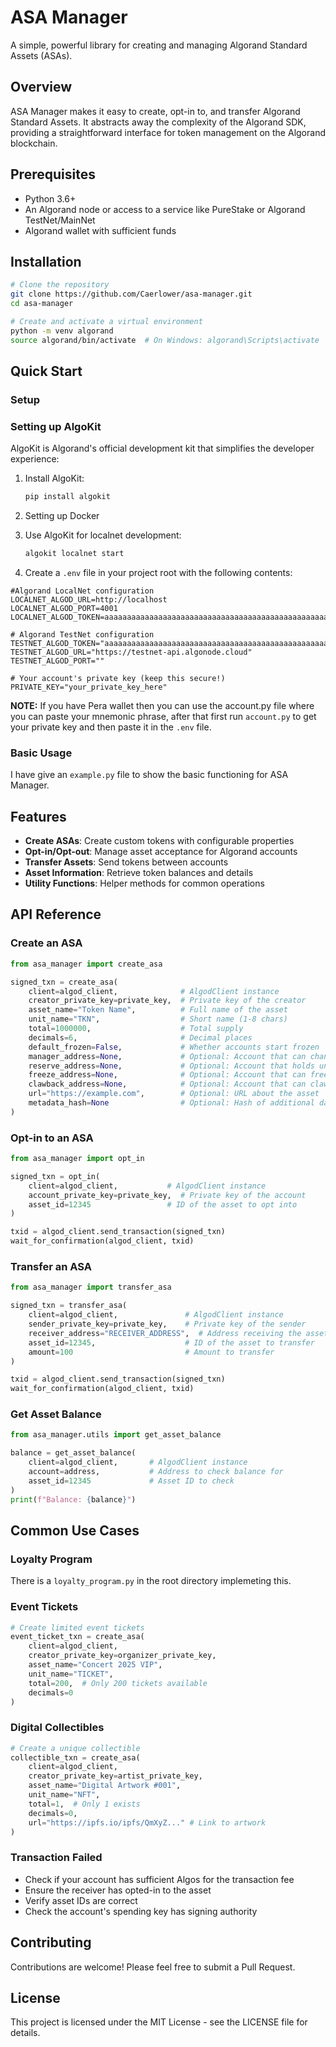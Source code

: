 # ASA Manager

A simple, powerful library for creating and managing Algorand Standard Assets (ASAs).

## Overview

ASA Manager makes it easy to create, opt-in to, and transfer Algorand Standard Assets. It abstracts away the complexity of the Algorand SDK, providing a straightforward interface for token management on the Algorand blockchain.

## Prerequisites

- Python 3.6+
- An Algorand node or access to a service like PureStake or Algorand TestNet/MainNet
- Algorand wallet with sufficient funds

## Installation

```bash
# Clone the repository
git clone https://github.com/Caerlower/asa-manager.git
cd asa-manager

# Create and activate a virtual environment
python -m venv algorand
source algorand/bin/activate  # On Windows: algorand\Scripts\activate

```

## Quick Start

### Setup

### Setting up AlgoKit

AlgoKit is Algorand's official development kit that simplifies the developer experience:

1. Install AlgoKit:
    
    ```bash
    pip install algokit
    
    ```

2. Setting up Docker
    
3. Use AlgoKit for localnet development:
    
    ```bash
    algokit localnet start
    
    ```

4. Create a `.env` file in your project root with the following contents:

```
#Algorand LocalNet configuration
LOCALNET_ALGOD_URL=http://localhost
LOCALNET_ALGOD_PORT=4001
LOCALNET_ALGOD_TOKEN=aaaaaaaaaaaaaaaaaaaaaaaaaaaaaaaaaaaaaaaaaaaaaaaaaaaaaaaaaaaaaaaa

# Algorand TestNet configuration
TESTNET_ALGOD_TOKEN="aaaaaaaaaaaaaaaaaaaaaaaaaaaaaaaaaaaaaaaaaaaaaaaaaaaaaaaaaaaaaaaa"
TESTNET_ALGOD_URL="https://testnet-api.algonode.cloud"
TESTNET_ALGOD_PORT=""

# Your account's private key (keep this secure!)
PRIVATE_KEY="your_private_key_here"
```

**NOTE:** If you have Pera wallet then you can use the account.py file where you can paste your mnemonic phrase, after that first run `account.py` to get your private key and then paste it in the `.env` file.

### Basic Usage

I have give an `example.py` file to show the basic functioning for ASA Manager.

## Features

- **Create ASAs**: Create custom tokens with configurable properties
- **Opt-in/Opt-out**: Manage asset acceptance for Algorand accounts
- **Transfer Assets**: Send tokens between accounts
- **Asset Information**: Retrieve token balances and details
- **Utility Functions**: Helper methods for common operations

## API Reference

### Create an ASA

```python
from asa_manager import create_asa

signed_txn = create_asa(
    client=algod_client,              # AlgodClient instance
    creator_private_key=private_key,  # Private key of the creator
    asset_name="Token Name",          # Full name of the asset
    unit_name="TKN",                  # Short name (1-8 chars)
    total=1000000,                    # Total supply
    decimals=6,                       # Decimal places
    default_frozen=False,             # Whether accounts start frozen
    manager_address=None,             # Optional: Account that can change config
    reserve_address=None,             # Optional: Account that holds uncirculated tokens
    freeze_address=None,              # Optional: Account that can freeze/unfreeze
    clawback_address=None,            # Optional: Account that can clawback tokens
    url="https://example.com",        # Optional: URL about the asset
    metadata_hash=None                # Optional: Hash of additional data
)
```

### Opt-in to an ASA

```python
from asa_manager import opt_in

signed_txn = opt_in(
    client=algod_client,           # AlgodClient instance
    account_private_key=private_key,  # Private key of the account
    asset_id=12345                 # ID of the asset to opt into
)

txid = algod_client.send_transaction(signed_txn)
wait_for_confirmation(algod_client, txid)
```

### Transfer an ASA

```python
from asa_manager import transfer_asa

signed_txn = transfer_asa(
    client=algod_client,               # AlgodClient instance
    sender_private_key=private_key,    # Private key of the sender
    receiver_address="RECEIVER_ADDRESS",  # Address receiving the asset
    asset_id=12345,                    # ID of the asset to transfer
    amount=100                         # Amount to transfer
)

txid = algod_client.send_transaction(signed_txn)
wait_for_confirmation(algod_client, txid)
```

### Get Asset Balance

```python
from asa_manager.utils import get_asset_balance

balance = get_asset_balance(
    client=algod_client,       # AlgodClient instance
    account=address,           # Address to check balance for
    asset_id=12345             # Asset ID to check
)
print(f"Balance: {balance}")
```

## Common Use Cases

### Loyalty Program
There is a `loyalty_program.py` in the root directory implemeting this. 


### Event Tickets

```python
# Create limited event tickets
event_ticket_txn = create_asa(
    client=algod_client,
    creator_private_key=organizer_private_key,
    asset_name="Concert 2025 VIP",
    unit_name="TICKET",
    total=200,  # Only 200 tickets available
    decimals=0
)
```

### Digital Collectibles

```python
# Create a unique collectible
collectible_txn = create_asa(
    client=algod_client,
    creator_private_key=artist_private_key,
    asset_name="Digital Artwork #001",
    unit_name="NFT",
    total=1,  # Only 1 exists
    decimals=0,
    url="https://ipfs.io/ipfs/QmXyZ..." # Link to artwork
)
```

### Transaction Failed

- Check if your account has sufficient Algos for the transaction fee
- Ensure the receiver has opted-in to the asset
- Verify asset IDs are correct
- Check the account's spending key has signing authority

## Contributing

Contributions are welcome! Please feel free to submit a Pull Request.

## License

This project is licensed under the MIT License - see the LICENSE file for details.
